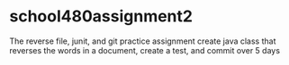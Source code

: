 # school480assignment2
The reverse file, junit, and git practice assignment
create java class that reverses the words in a document, create a test, and commit over 5 days
